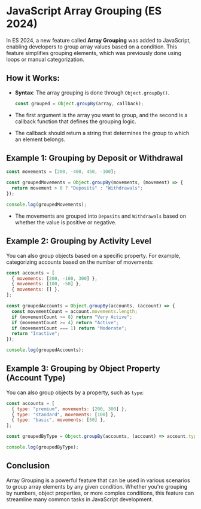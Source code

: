 # JavaScript Array Grouping (ES 2024)

In ES 2024, a new feature called **Array Grouping** was added to JavaScript, enabling developers to group array values based on a condition. This feature simplifies grouping elements, which was previously done using loops or manual categorization.

## How it Works:

- **Syntax**: The array grouping is done through `Object.groupBy()`.

  ```javascript
  const grouped = Object.groupBy(array, callback);
  ```

- The first argument is the array you want to group, and the second is a callback function that defines the grouping logic.
- The callback should return a string that determines the group to which an element belongs.

## Example 1: Grouping by Deposit or Withdrawal

```javascript
const movements = [200, -400, 450, -100];

const groupedMovements = Object.groupBy(movements, (movement) => {
  return movement > 0 ? "Deposits" : "Withdrawals";
});

console.log(groupedMovements);
```

- The movements are grouped into `Deposits` and `Withdrawals` based on whether the value is positive or negative.

## Example 2: Grouping by Activity Level

You can also group objects based on a specific property. For example, categorizing accounts based on the number of movements:

```javascript
const accounts = [
  { movements: [200, -100, 300] },
  { movements: [100, -50] },
  { movements: [] },
];

const groupedAccounts = Object.groupBy(accounts, (account) => {
  const movementCount = account.movements.length;
  if (movementCount >= 8) return "Very Active";
  if (movementCount >= 4) return "Active";
  if (movementCount === 1) return "Moderate";
  return "Inactive";
});

console.log(groupedAccounts);
```

## Example 3: Grouping by Object Property (Account Type)

You can also group objects by a property, such as `type`:

```javascript
const accounts = [
  { type: "premium", movements: [200, 300] },
  { type: "standard", movements: [100] },
  { type: "basic", movements: [50] },
];

const groupedByType = Object.groupBy(accounts, (account) => account.type);

console.log(groupedByType);
```

## Conclusion

Array Grouping is a powerful feature that can be used in various scenarios to group array elements by any given condition. Whether you're grouping by numbers, object properties, or more complex conditions, this feature can streamline many common tasks in JavaScript development.
